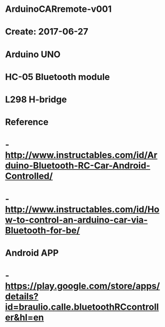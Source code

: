 # ArduinoCARremote-v001
# Create: 2017-06-27
#
# Arduino UNO
# HC-05 Bluetooth module
# L298 H-bridge
#
# Reference
#    - http://www.instructables.com/id/Arduino-Bluetooth-RC-Car-Android-Controlled/
#    - http://www.instructables.com/id/How-to-control-an-arduino-car-via-Bluetooth-for-be/
# Android APP
#    - https://play.google.com/store/apps/details?id=braulio.calle.bluetoothRCcontroller&hl=en

